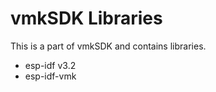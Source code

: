 vmkSDK Libraries
===============

This is a part of vmkSDK and contains libraries.

* esp-idf v3.2
* esp-idf-vmk